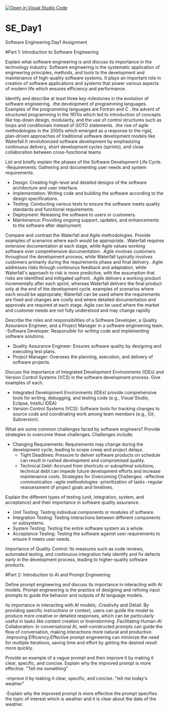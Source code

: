 [![Open in Visual Studio Code](https://classroom.github.com/assets/open-in-vscode-2e0aaae1b6195c2367325f4f02e2d04e9abb55f0b24a779b69b11b9e10269abc.svg)](https://classroom.github.com/online_ide?assignment_repo_id=15567709&assignment_repo_type=AssignmentRepo)
# SE_Day1
Software Engineering Day1 Assignment

#Part 1: Introduction to Software Engineering

Explain what software engineering is and discuss its importance in the technology industry.
Software engineering is the systematic application of engineering principles, methods, and tools to the development and maintenance of high-quality software systems.
It plays an important role in creation of software applications and systems that power various aspects of modern life which ensures efficiency and performance.

Identify and describe at least three key milestones in the evolution of software engineering.
.the development of programming languages. Examples of the programming languages are Fortran and C
. the advent of structured programming in the 1970s which led to introduction of concepts like top-down design, modularity, and the use of control structures such as loops and conditionals instead of GOTO statements.
.the rise of agile methodologies in the 2000s which emerged as a response to the rigid, plan-driven approaches of traditional software development models like Waterfall.It revolutionized software development by emphasizing continuous delivery, short development cycles (sprints), and close collaboration between cross-functional teams

List and briefly explain the phases of the Software Development Life Cycle.
 -Requirements: Gathering and documenting user needs and system requirements.
  - Design: Creating high-level and detailed designs of the software architecture and user interface.
  - Implementation: Writing code and building the software according to the design specifications.
  - Testing: Conducting various tests to ensure the software meets quality standards and functional requirements.
  - Deployment: Releasing the software to users or customers.
  - Maintenance: Providing ongoing support, updates, and enhancements to the software after deployment.

Compare and contrast the Waterfall and Agile methodologies. Provide examples of scenarios where each would be appropriate.
.Waterfall requires extensive documentation at each stage, while Agile values working software over comprehensive documentation.
.Agile involves customers throughout the development process, while Waterfall typically involves customers primarily during the requirements phase and final delivery.
.Agile addresses risks through continuous feedback and adaptation, while Waterfall's approach to risk is more predictive, with the assumption that risks are identified and mitigated upfront.
.Agile delivers a working product incrementally after each sprint, whereas Waterfall delivers the final product only at the end of the development cycle.
examples of scenarios where each would be appropriate;
Waterfall can be used where the requirements are fixed and changes are costly and where detailed documentation and approvals are required at each stage.
Agile can be used where the market and customer needs are not fully understood and may change rapidly 

Describe the roles and responsibilities of a Software Developer, a Quality Assurance Engineer, and a Project Manager in a software engineering team.
  -Software Developer: Responsible for writing code and implementing software solutions.
  - Quality Assurance Engineer: Ensures software quality by designing and executing test plans.
  - Project Manager: Oversees the planning, execution, and delivery of software projects.

Discuss the importance of Integrated Development Environments (IDEs) and Version Control Systems (VCS) in the software development process. Give examples of each.
- Integrated Development Environments (IDEs) provide comprehensive tools for writing, debugging, and testing code (e.g., Visual Studio, Eclipse, IntelliJ IDEA)
- Version Control Systems (VCS): Software tools for tracking changes to source code and coordinating work among team members (e.g., Git, Subversion).

What are some common challenges faced by software engineers? Provide strategies to overcome these challenges.
Challenges include;
- Changing Requirements: Requirements may change during the development cycle, leading to scope creep and project delays.
  - Tight Deadlines: Pressure to deliver software products on schedule can result in rushed development and compromised quality.
  - Technical Debt: Accrued from shortcuts or suboptimal solutions, technical debt can impede future development efforts and increase maintenance costs.
Strategies for Overcoming Challenges:
 -effective communication
-agile methodologies
-prioritization of tasks
-regular reassessment of project goals and timelines.

Explain the different types of testing (unit, integration, system, and acceptance) and their importance in software quality assurance.
  - Unit Testing: Testing individual components or modules of software.
  - Integration Testing: Testing interactions between different components or subsystems.
  - System Testing: Testing the entire software system as a whole.
  - Acceptance Testing: Testing the software against user requirements to ensure it meets user needs.

Importance of Quality Control:
Its measures such as code reviews, automated testing, and continuous integration help identify and fix defects early in the development process, leading to higher-quality software products.

#Part 2: Introduction to AI and Prompt Engineering


Define prompt engineering and discuss its importance in interacting with AI models.
Prompt engineering is the practice of designing and refining input prompts to guide the behavior and outputs of AI language models.

its importance in interacting with AI models;
 .Creativity and Detail: By providing specific instructions or context, users can guide the model to produce more creative or detailed responses, which can be particularly useful in tasks like content creation or brainstorming
 .Facilitating Human-AI Collaboration: In conversational AI, well-constructed prompts can guide the flow of conversation, making interactions more natural and productive.
 .Improving Efficiency;Effective prompt engineering can minimize the need for multiple iterations, saving time and effort by getting the desired result more quickly.
 
Provide an example of a vague prompt and then improve it by making it clear, specific, and concise. Explain why the improved prompt is more effective.
"Tell me something"

-improve it by making it clear, specific, and concise.
"tell me today's weather"

 -Explain why the improved prompt is more effective
the prompt specifies the topic of interest which is weather and it is clear about the date of the weather.
